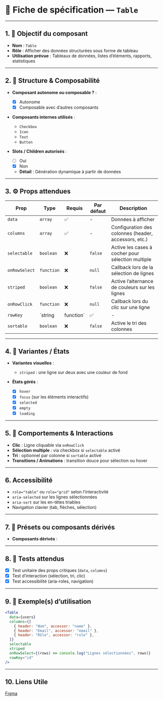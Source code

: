 # 📄 Fiche de spécification — `Table`

---

## 1. 🔎 Objectif du composant

- **Nom** : `Table`
- **Rôle** : Afficher des données structurées sous forme de tableau
- **Utilisation prévue** : Tableaux de données, listes d’éléments, rapports, statistiques

---

## 2. 🧱 Structure & Composabilité

- **Composant autonome ou composable ?** :
    - [x] Autonome
    - [x] Composable avec d’autres composants

- **Composants internes utilisés** :
    - `Checkbox`
    - `Icon`
    - `Text`
    - `Button`

- **Slots / Children autorisés** :
    - [ ] Oui
    - [x] Non
    - **Détail** : Génération dynamique à partir de données

---

## 3. ⚙️ Props attendues

| Prop              | Type              | Requis | Par défaut     | Description                                              |
|-------------------|-------------------|--------|----------------|----------------------------------------------------------|
| `data`            | `array`           | ✅     | -              | Données à afficher                                       |
| `columns`         | `array`           | ✅     | -              | Configuration des colonnes (header, accessors, etc.)     |
| `selectable`      | `boolean`         | ❌     | `false`        | Active les cases à cocher pour sélection multiple        |
| `onRowSelect`     | `function`        | ❌     | `null`         | Callback lors de la sélection de lignes                  |
| `striped`         | `boolean`         | ❌     | `false`        | Active l’alternance de couleurs sur les lignes           |
| `onRowClick`      | `function`        | ❌     | `null`         | Callback lors du clic sur une ligne                      |
| `rowKey`          | `string | function` | ✅    | -              | Clé unique pour chaque ligne (id ou fonction de mappage) |
| `sortable`        | `boolean`         | ❌     | `false`        | Active le tri des colonnes                               |

---

## 4. 🎨 Variantes / États

- **Variantes visuelles** :
    - `striped` : une ligne sur deux avec une couleur de fond

- **États gérés** :
    - [x] `hover`
    - [x] `focus` (sur les éléments interactifs)
    - [x] `selected`
    - [x] `empty`
    - [x] `loading`

---

## 5. 🧪 Comportements & Interactions

- **Clic** : Ligne cliquable via `onRowClick`
- **Sélection multiple** : via checkbox si `selectable` activé
- **Tri** : optionnel par colonne si `sortable` activé
- **Transitions / Animations** : transition douce pour sélection ou hover

---

## 6. Accessibilité

- `role="table"` ou `role="grid"` selon l’interactivité
- `aria-selected` sur les lignes sélectionnées
- `aria-sort` sur les en-têtes triables
- Navigation clavier (tab, flèches, sélection)

---

## 7. 🧩 Présets ou composants dérivés

- **Composants dérivés** :

---

## 8. 🧪 Tests attendus

- [x] Test unitaire des props critiques (`data`, `columns`)
- [x] Test d’interaction (sélection, tri, clic)
- [x] Test accessibilité (aria-roles, navigation)

---

## 9. 📐 Exemple(s) d’utilisation

```jsx
<Table
  data={users}
  columns={[
    { header: "Nom", accessor: "name" },
    { header: "Email", accessor: "email" },
    { header: "Rôle", accessor: "role" },
  ]}
  selectable
  striped
  onRowSelect={(rows) => console.log("Lignes sélectionnées", rows)}
  rowKey="id"
/>
```
--- 
## 10. Liens Utile
[Figma](https://www.figma.com/design/BE2sfEyiN6lmoEw5l9kXY4/Design-system-V.2?node-id=1135-1960&m=dev)
